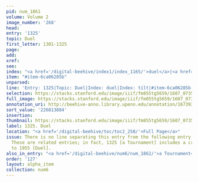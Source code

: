 ```yaml
---
pid: num_1861
volume: Volume 2
image_number: '268'
head:
entry: '1325'
topic: Duel
first_letter: 1301-1325
page:
add:
xref:
see:
index: "<a href='/digital-beehive/index1/index_1165/'>duel</a>|<a href='/digital-beehive/index5/index_4151/'>tilt</a>"
item: "#item-6ca06285b"
unparsed:
line: 'Entry: 1325|Topic: Duel|Index: duel|Index: tilt|#item-6ca06285b'
selection: https://stacks.stanford.edu/image/iiif/fm855tg5659/1607_0735/858,3884,2813,986/full/0/default.jpg
full_image: https://stacks.stanford.edu/image/iiif/fm855tg5659/1607_0735/full/full/0/default.jpg
annotation_uri: http://beehive-anno.library.upenn.edu/annotation/1673939701860
sort_value: '226813884'
insertion:
thumbnail: https://stacks.stanford.edu/image/iiif/fm855tg5659/1607_0735/858,3884,600,180/250,/0/default.jpg
label: 1325. Duel
location: "<a href='/digital-beehive/toc/toc2_258/'>Full Page</a>"
issue: There is no line separating this entry from the following entry, 1325 [a Tournament].
  These are related entries; in fact, 1325 [a Tournament] includes a cross-reference
  to 1955 [Duel].
also_in_entry: "<a href='/digital-beehive/num6/num_1862/'>a Tournament</a>"
order: '127'
layout: alpha_item
collection: num6
---
```

